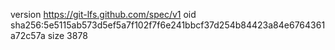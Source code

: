 version https://git-lfs.github.com/spec/v1
oid sha256:5e5115ab573d5ef5a7f102f7f6e241bbcf37d254b84423a84e6764361a72c57a
size 3878
